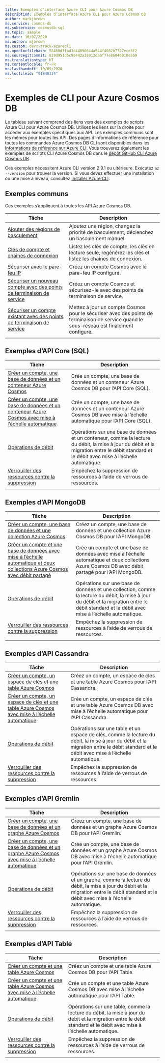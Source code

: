 ```yaml
---
title: Exemples d’interface Azure CLI pour Azure Cosmos DB
description: Exemples d’interface Azure CLI pour Azure Cosmos DB
author: markjbrown
ms.service: cosmos-db
ms.subservice: cosmosdb-sql
ms.topic: sample
ms.date: 10/07/2020
ms.author: mjbrown
ms.custom: devx-track-azurecli
ms.openlocfilehash: 58460dffad3d44090644a544f4082b7727ece3f2
ms.sourcegitcommit: 829d951d5c90442a38012daaf77e86046018e5b9
ms.translationtype: HT
ms.contentlocale: fr-FR
ms.lasthandoff: 10/09/2020
ms.locfileid: "91840334"
---
```

# <a name="azure-cli-samples-for-azure-cosmos-db"></a>Exemples de CLI pour Azure Cosmos DB

Le tableau suivant comprend des liens vers des exemples de scripts Azure CLI pour Azure Cosmos DB. Utilisez les liens sur la droite pour accéder aux exemples spécifiques aux API. Les exemples communs sont les mêmes pour toutes les API. Des pages d’informations de référence pour toutes les commandes Azure Cosmos DB CLI sont disponibles dans les [Informations de référence sur Azure CLI](/cli/azure/cosmosdb). Vous trouverez également les exemples de scripts CLI Azure Cosmos DB dans le [dépôt GitHub CLI Azure Cosmos DB](https://github.com/Azure-Samples/azure-cli-samples/tree/master/cosmosdb).

Ces exemples nécessitent Azure CLI version 2.9.1 ou ultérieure. Exécutez `az --version` pour trouver la version. Si vous devez effectuer une installation ou une mise à niveau, consultez [Installer Azure CLI](/cli/azure/install-azure-cli).

## <a name="common-samples"></a>Exemples communs

Ces exemples s’appliquent à toutes les API Azure Cosmos DB.

|Tâche | Description |
|---|---|
| [Ajouter des régions de basculement](scripts/cli/common/regions.md?toc=%2fcli%2fazure%2ftoc.json) | Ajoutez une région, changez la priorité de basculement, déclenchez un basculement manuel.|
| [Clés de compte et chaînes de connexion](scripts/cli/common/keys.md?toc=%2fcli%2fazure%2ftoc.json) | Listez les clés de compte, les clés en lecture seule, regénérez les clés et listez les chaînes de connexion.|
| [Sécuriser avec le pare-feu IP](scripts/cli/common/ipfirewall.md?toc=%2fcli%2fazure%2ftoc.json)| Créez un compte Cosmos avec le pare-feu IP configuré.|
| [Sécuriser un nouveau compte avec des points de terminaison de service](scripts/cli/common/service-endpoints.md?toc=%2fcli%2fazure%2ftoc.json)| Créez un compte Cosmos et sécurisez-le avec des points de terminaison de service.|
| [Sécuriser un compte existant avec des points de terminaison de service](scripts/cli/common/service-endpoints-ignore-missing-vnet.md?toc=%2fcli%2fazure%2ftoc.json)| Mettez à jour un compte Cosmos pour le sécuriser avec des points de terminaison de service quand le sous-réseau est finalement configuré.|
|||

## <a name="core-sql-api-samples"></a>Exemples d’API Core (SQL)

|Tâche | Description |
|---|---|
| [Créer un compte, une base de données et un conteneur Azure Cosmos](scripts/cli/sql/create.md?toc=%2fcli%2fazure%2ftoc.json)| Crée un compte, une base de données et un conteneur Azure Cosmos DB pour l’API Core (SQL). |
| [Créer un compte, une base de données et un conteneur Azure Cosmos avec mise à l’échelle automatique](scripts/cli/sql/autoscale.md?toc=%2fcli%2fazure%2ftoc.json)| Crée un compte, une base de données et un conteneur Azure Cosmos DB avec mise à l’échelle automatique pour l’API Core (SQL). |
| [Opérations de débit](scripts/cli/sql/throughput.md?toc=%2fcli%2fazure%2ftoc.json) | Opérations sur une base de données et un conteneur, comme la lecture du débit, la mise à jour du débit et la migration entre le débit standard et le débit avec mise à l’échelle automatique.|
| [Verrouiller des ressources contre la suppression](scripts/cli/sql/lock.md?toc=%2fcli%2fazure%2ftoc.json)| Empêchez la suppression de ressources à l’aide de verrous de ressources.|
|||

## <a name="mongodb-api-samples"></a>Exemples d’API MongoDB

|Tâche | Description |
|---|---|
| [Créer un compte, une base de données et une collection Azure Cosmos](scripts/cli/mongodb/create.md?toc=%2fcli%2fazure%2ftoc.json)| Créez un compte, une base de données et une collection Azure Cosmos DB pour l’API MongoDB. |
| [Créer un compte et une base de données avec mise à l’échelle automatique et deux collections Azure Cosmos avec débit partagé](scripts/cli/mongodb/autoscale.md?toc=%2fcli%2fazure%2ftoc.json)| Crée un compte et une base de données avec mise à l’échelle automatique et deux collections Azure Cosmos DB avec débit partagé pour l’API MongoDB. |
| [Opérations de débit](scripts/cli/mongodb/throughput.md?toc=%2fcli%2fazure%2ftoc.json) | Opérations sur une base de données et une collection, comme la lecture du débit, la mise à jour du débit et la migration entre le débit standard et le débit avec mise à l’échelle automatique.|
| [Verrouiller des ressources contre la suppression](scripts/cli/mongodb/lock.md?toc=%2fcli%2fazure%2ftoc.json)| Empêchez la suppression de ressources à l’aide de verrous de ressources.|
|||

## <a name="cassandra-api-samples"></a>Exemples d’API Cassandra

|Tâche | Description |
|---|---|
| [Créer un compte, un espace de clés et une table Azure Cosmos](scripts/cli/cassandra/create.md?toc=%2fcli%2fazure%2ftoc.json)| Créez un compte, un espace de clés et une table Azure Cosmos pour l’API Cassandra. |
| [Créer un compte, un espace de clés et une table Azure Cosmos avec mise à l’échelle automatique](scripts/cli/cassandra/autoscale.md?toc=%2fcli%2fazure%2ftoc.json)| Crée un compte, un espace de clés et une table Azure Cosmos DB avec mise à l’échelle automatique pour l’API Cassandra. |
| [Opérations de débit](scripts/cli/cassandra/throughput.md?toc=%2fcli%2fazure%2ftoc.json) | Opérations sur une table et un espace de clés, comme la lecture du débit, la mise à jour du débit et la migration entre le débit standard et le débit avec mise à l’échelle automatique.|
| [Verrouiller des ressources contre la suppression](scripts/cli/cassandra/lock.md?toc=%2fcli%2fazure%2ftoc.json)| Empêchez la suppression de ressources à l’aide de verrous de ressources.|
|||

## <a name="gremlin-api-samples"></a>Exemples d’API Gremlin

|Tâche | Description |
|---|---|
| [Créer un compte, une base de données et un graphe Azure Cosmos](scripts/cli/gremlin/create.md?toc=%2fcli%2fazure%2ftoc.json)| Créez un compte, une base de données et un graphe Azure Cosmos DB pour l’API Gremlin. |
| [Créer un compte, une base de données et un graphe Azure Cosmos avec mise à l’échelle automatique](scripts/cli/gremlin/autoscale.md?toc=%2fcli%2fazure%2ftoc.json)| Crée un compte, une base de données et un graphe Azure Cosmos DB avec mise à l’échelle automatique pour l’API Gremlin. |
| [Opérations de débit](scripts/cli/gremlin/throughput.md?toc=%2fcli%2fazure%2ftoc.json) | Opérations sur une base de données et un graphe, comme la lecture du débit, la mise à jour du débit et la migration entre le débit standard et le débit avec mise à l’échelle automatique.|
| [Verrouiller des ressources contre la suppression](scripts/cli/gremlin/lock.md?toc=%2fcli%2fazure%2ftoc.json)| Empêchez la suppression de ressources à l’aide de verrous de ressources.|
|||

## <a name="table-api-samples"></a>Exemples d’API Table

|Tâche | Description |
|---|---|
| [Créer un compte et une table Azure Cosmos](scripts/cli/table/create.md?toc=%2fcli%2fazure%2ftoc.json)| Créez un compte et une table Azure Cosmos DB pour l’API Table. |
| [Créer un compte et une table Azure Cosmos avec mise à l’échelle automatique](scripts/cli/table/autoscale.md?toc=%2fcli%2fazure%2ftoc.json)| Crée un compte et une table Azure Cosmos DB avec mise à l’échelle automatique pour l’API Table. |
| [Opérations de débit](scripts/cli/table/throughput.md?toc=%2fcli%2fazure%2ftoc.json) | Opérations sur une table, comme la lecture du débit, la mise à jour du débit et la migration entre le débit standard et le débit avec mise à l’échelle automatique.|
| [Verrouiller des ressources contre la suppression](scripts/cli/table/lock.md?toc=%2fcli%2fazure%2ftoc.json)| Empêchez la suppression de ressources à l’aide de verrous de ressources.|
|||
